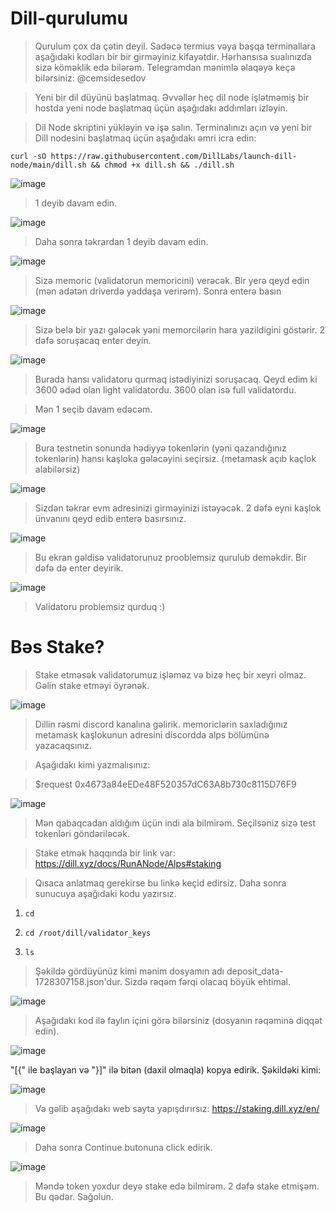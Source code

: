 # Dill-qurulumu


> Qurulum çox da çətin deyil. Sadəcə termius vəya başqa terminallara aşağıdaki kodları bir bir girməyiniz kifayətdir. Hərhansısa sualınızda sizə köməklik edə bilərəm. Telegramdan mənimlə əlaqəyə keçə bilərsiniz: @cemsidesedov

> Yeni bir dil düyünü başlatmaq. Əvvəllər heç dil node işlətməmiş bir hostda yeni node başlatmaq üçün aşağıdakı addımları izləyin.

> Dil Node skriptini yükləyin və işə salın. Terminalınızı açın və yeni bir Dill nodesini başlatmaq üçün aşağıdakı əmri icra edin:

`curl -sO https://raw.githubusercontent.com/DillLabs/launch-dill-node/main/dill.sh && chmod +x dill.sh && ./dill.sh`

![image](https://github.com/user-attachments/assets/7b469a9e-2db3-403f-84a7-fc1bd33f4f76)

> 1 deyib davam edin.

![image](https://github.com/user-attachments/assets/eef989f3-c7a2-49f2-b5fc-ceceaa031106)

> Daha sonra təkrardan 1 deyib davam edin.

![image](https://github.com/user-attachments/assets/23fb172b-e5f9-414a-a5d4-0fdebc68d16d)

> Sizə memoric (validatorun memoricini) verəcək. Bir yerə qeyd edin (mən adətən driverdə yaddaşa verirəm). Sonra enterə basın

![image](https://github.com/user-attachments/assets/e0ba6b06-4cdb-4024-9d71-daaa987450b6)

> Sizə belə bir yazı gələcək yəni memorcilərin hara yazildigini göstərir. 2 dəfə soruşacaq enter deyin. 

![image](https://github.com/user-attachments/assets/e941a502-d6ed-4a67-b76e-60cb01709345)

> Burada hansı validatoru qurmaq istədiyinizi soruşacaq. Qeyd edim ki 3600 ədəd olan light validatordu. 3600 olan isə full validatordu.

> Mən 1 seçib davam edəcəm. 

![image](https://github.com/user-attachments/assets/ebe34e6b-a69d-46ba-a215-7218f2f9b630)

> Bura testnetin sonunda hədiyyə tokenlərin (yəni qazandığınız tokenlərin) hansı kaşloka gələcəyini seçirsiz. (metamask açıb kaçlok alabilərsiz)

![image](https://github.com/user-attachments/assets/722b0812-488f-44bf-beba-dea94125511b)

> Sizdən təkrar evm adresinizi girməyinizi istəyəcək. 2 dəfə eyni kaşlok ünvanını qeyd edib enterə basırsınız.

![image](https://github.com/user-attachments/assets/720f92ae-a966-4f1b-9ec2-8cdf4804c98c)

> Bu ekran gəldisə validatorunuz prooblemsiz qurulub deməkdir. Bir dəfə də enter deyirik. 

![image](https://github.com/user-attachments/assets/39d7b7d3-3e4e-4cb6-9886-8a084558686b)

> Validatoru problemsiz qurduq :)


# Bəs Stake?

> Stake etməsək validatorumuz işləməz və bizə heç bir xeyri olmaz. Gəlin stake etməyi öyrənək.


![image](https://github.com/user-attachments/assets/9a5fdf3e-d801-4c62-a0ae-14c69c2e3aee)

> Dillin rəsmi discord kanalına gəlirik. memoriclərin saxladığınız metamask kaşlokunun adresini discordda alps bölümünə yazacaqsınız.

> Aşağıdakı kimi yazmalısınız:

> $request 0x4673a84eEDe48F520357dC63A8b730c8115D76F9

![image](https://github.com/user-attachments/assets/2ae92166-ce31-42e8-a11c-c9797caf0749)

> Mən qabaqcadan aldığım üçün indi ala bilmirəm. Seçilsəniz sizə test tokenləri göndəriləcək.

> Stake etmək haqqında bir link var: https://dill.xyz/docs/RunANode/Alps#staking


> Qısaca anlatmaq gerekirse bu linkə keçid edirsiz. Daha sonra sunucuya aşağıdaki kodu yazırsız.


1. `cd`

2. `cd /root/dill/validator_keys`

3. `ls`

> Şəkildə gördüyünüz kimi mənim dosyamın adı deposit_data-1728307158.json'dur. Sizdə rəqəm fərqi olacaq böyük ehtimal.

![image](https://github.com/user-attachments/assets/1e157d61-1aa5-456b-9497-cca07e080070)


> Aşağıdakı kod ilə faylın içini görə bilərsiniz (dosyanın rəqəminə diqqət edin).

![image](https://github.com/user-attachments/assets/4497b6b1-9cf0-44a1-90a2-dbe82a5fc054)

"[{" ile başlayan və "}]" ilə bitən (daxil olmaqla) kopya edirik. Şəkildəki kimi:

![image](https://github.com/user-attachments/assets/c94f9203-467b-483d-ad9c-cc152c4473f2)

> Və gəlib aşağıdakı web sayta yapışdırırsız: https://staking.dill.xyz/en/

![image](https://github.com/user-attachments/assets/1cdb9eed-eb86-4303-8b07-03d73a2ecacc)

> Daha sonra Continue butonuna click edirik.

![image](https://github.com/user-attachments/assets/3c7176c2-f288-4a0c-b6eb-34a05a830ab2)


> Məndə token yoxdur deyə stake edə bilmirəm. 2 dəfə stake etmişəm. Bu qədər. Sağolun.




